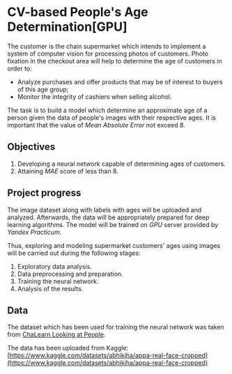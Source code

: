 # CV-based People's Age Determination[GPU]

The customer is the chain supermarket which intends to implement a system of computer vision for processing photos of customers. Photo fixation in the checkout area will help to determine the age of customers in order to:

* Analyze purchases and offer products that may be of interest to buyers of this age group;
* Monitor the integrity of cashiers when selling alcohol.

The task is to build a model which determine an approximate age of a person given the data of people's images with their respective ages. It is important that the value of *Mean Absolute Error* not exceed 8.

## Objectives

1. Developing a neural network capable of determining ages of customers.
2. Attaining *MAE* score of less than 8. 

## Project progress

The image dataset along with labels with ages will be uploaded and analyzed. Afterwards, the data will be appropriately prepared for deep learning algorithms. The model will be trained on *GPU* server provided by *Yandex Practicum*.

Thus, exploring and modeling supermarket customers' ages using images will be carried out during the following stages:

1. Exploratory data analysis.
2. Data preprocessing and preparation.
3. Training the neural network.
4. Analysis of the results.

## Data 

The dataset which has been used for training the neural network was taken from [ChaLearn Looking at People](http://chalearnlap.cvc.uab.es/dataset/26/description/).

The data has been uploaded from Kaggle:
[https://www.kaggle.com/datasets/abhikjha/appa-real-face-cropped](https://www.kaggle.com/datasets/abhikjha/appa-real-face-cropped)
